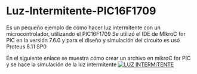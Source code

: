 # Luz-Intermitente-PIC16F1709
Es un pequeño ejemplo de cómo hacer luz intermitente con un microcontrolador, utilizando el PIC16F1709
Se utilizó el IDE de MikroC for PIC en la versión 7.6.0
y para el diseño y simulación del circuito es usó Proteus 8.11 SP0

En el siguiente enlace se muestra cómo crear un archivo en mikroC for PIC
y se hace la simulación de la luz intermitente
[![LUZ INTERMITENTE](https://img.youtube.com/vi/_uI3252q3eY&ab_channel=ClubMicrocontroladores&abb/0.jpg)](https://www.youtube.com/watch?v=7wolZGsttVk&t=43s&ab_channel=ClubMicroIngenieria)
